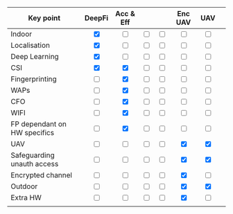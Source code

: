 | Key point                    |             DeepFi              |            Acc & Eff            |                         |                          |             Enc UAV             |               UAV               |     |
| ---------------------------- |:-------------------------------:|:-------------------------------:|:-----------------------:|:------------------------:|:-------------------------------:|:-------------------------------:|:---:|
| Indoor                       | <input type="checkbox" checked> |     <input type="checkbox">     | <input type="checkbox"> | <input type="checkbox" > |     <input type="checkbox">     |     <input type="checkbox">     |     |
| Localisation                 | <input type="checkbox" checked> |     <input type="checkbox">     | <input type="checkbox"> | <input type="checkbox">  |     <input type="checkbox">     |     <input type="checkbox">     |     |
| Deep Learning                | <input type="checkbox" checked> |     <input type="checkbox">     | <input type="checkbox"> | <input type="checkbox">  |     <input type="checkbox">     |     <input type="checkbox">     |     |
| CSI                          | <input type="checkbox" checked> | <input type="checkbox" checked> | <input type="checkbox"> | <input type="checkbox">  |     <input type="checkbox">     |     <input type="checkbox">     |     |
| Fingerprinting               |     <input type="checkbox">     | <input type="checkbox" checked> | <input type="checkbox"> | <input type="checkbox">  |     <input type="checkbox">     |     <input type="checkbox">     |     |
| WAPs                         |     <input type="checkbox">     | <input type="checkbox" checked> | <input type="checkbox"> | <input type="checkbox">  |     <input type="checkbox">     |     <input type="checkbox">     |     |
| CFO                          |     <input type="checkbox">     | <input type="checkbox" checked> | <input type="checkbox"> | <input type="checkbox">  |     <input type="checkbox">     |     <input type="checkbox">     |     |
| WIFI                         |     <input type="checkbox">     | <input type="checkbox" checked> | <input type="checkbox"> | <input type="checkbox">  |     <input type="checkbox">     |     <input type="checkbox">     |     |
| FP dependant on HW specifics |     <input type="checkbox">     | <input type="checkbox" checked> | <input type="checkbox"> | <input type="checkbox">  |     <input type="checkbox">     |     <input type="checkbox">     |     |
| UAV                          |     <input type="checkbox">     |     <input type="checkbox">     | <input type="checkbox"> | <input type="checkbox">  | <input type="checkbox" checked> | <input type="checkbox" checked> |     |
| Safeguarding unauth access   |     <input type="checkbox">     |     <input type="checkbox">     | <input type="checkbox"> | <input type="checkbox">  | <input type="checkbox" checked> | <input type="checkbox" checked> |     |
| Encrypted channel            |     <input type="checkbox">     |     <input type="checkbox">     | <input type="checkbox"> | <input type="checkbox">  | <input type="checkbox" checked> |     <input type="checkbox">     |     |
| Outdoor                      |     <input type="checkbox">     |     <input type="checkbox">     | <input type="checkbox"> | <input type="checkbox">  | <input type="checkbox" checked> | <input type="checkbox" checked> |     |
| Extra HW                     |     <input type="checkbox">     |     <input type="checkbox">     | <input type="checkbox"> | <input type="checkbox">  | <input type="checkbox" checked> |     <input type="checkbox">     |     |
|                              |                                 |                                 |                         |                          |                                 |                                 |     |
